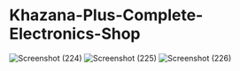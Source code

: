 # Khazana-Plus-Complete-Electronics-Shop

![Screenshot (224)](https://github.com/SrushtiSawant15/Khazana-Plus-Complete-Electronics-Shop/assets/98805433/b818d40a-179c-4aba-a817-584fa43dd8b6)
![Screenshot (225)](https://github.com/SrushtiSawant15/Khazana-Plus-Complete-Electronics-Shop/assets/98805433/fbc1490c-66c7-4d43-b763-40ba3fc97809)
![Screenshot (226)](https://github.com/SrushtiSawant15/Khazana-Plus-Complete-Electronics-Shop/assets/98805433/eed9076c-a9c2-41a0-afbc-38ca6824abdc)
